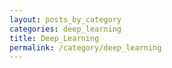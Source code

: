 ```yaml
---
layout: posts_by_category
categories: deep_learning
title: Deep_Learning
permalink: /category/deep_learning
---
```

